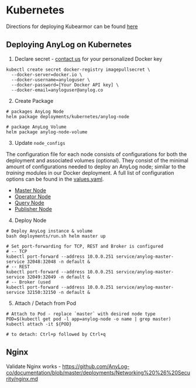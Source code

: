 # Kubernetes 

Directions for deploying Kubearmor can be found [here](../Kubearmor/README.md)

## Deploying AnyLog on Kubernetes 
1. Declare secret - [contact us](mailto:info@anylog.co) for your personalized Docker key 
```shell
kubectl create secret docker-registry imagepullsecret \
  --docker-server=docker.io \
  --docker-username=anyloguser \
  --docker-password=[Your Docker API key] \
  --docker-email=anyloguser@anylog.co
```

2. Create Package 
```shell
# packages AnyLog Node 
helm package deployments/kubernetes/anylog-node

# package AnyLog Volume
helm package anylog-node-volume 
```

3. Update `node_configs`

The configuration file for each node consists of configurations for both the deployment and  associated volumes (optional). 
They consist of the minimal amount of configurations needed to deploy an AnyLog node; similar  to the _training_ modules 
in our Docker deployment. A full list of configuration options can be found in the [values.yaml](../installations/kubernetes/anylog-node/values.yaml).

* [Master Node](../installations/kubernetes/configs/anylog_master.yaml)
* [Operator Node](../installations/kubernetes/configs/anylog_master.yaml)
* [Query Node](../installations/kubernetes/configs/anylog_master.yaml)
* [Publisher Node](../installations/kubernetes/configs/anylog_master.yaml)
 

4. Deploy Node 
```shell
# Deploy AnyLog instance & volume
bash deployments/run.sh helm master up

# Set port-forwarding for TCP, REST and Broker is configured
# -- TCP
kubectl port-forward --address 10.0.0.251 service/anylog-master-service 32048:32048 -n default &
# -- REST 
kubectl port-forward --address 10.0.0.251 service/anylog-master-service 32049:32049 -n default &
# -- Broker (used 
kubectl port-forward --address 10.0.0.251 service/anylog-master-service 32150:32150 -n default & 
```

5. Attach / Detach from Pod 
```shell
# Attach to Pod - replace `master` with desired node type 
POD=$(kubectl get pod -l app=anylog-node -o name | grep master)
kubectl attach -it ${POD}

# to detach: Ctrl+p followed by Ctrl+q
```


## Nginx
Validate Nginx works - https://github.com/AnyLog-co/documentation/blob/master/deployments/Networking%20%26%20Security/nginx.md
